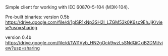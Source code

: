 # 
Simple client for working with IEC 60870-5-104 (МЭК-104).

Pre-built binaries:
version 0.5b
https://drive.google.com/file/d/1plSR1xNp3SH2l_LZGM53k0K6sc9EhJjK/view?usp=sharing

version 0.4b
https://drive.google.com/file/d/1Wl1Vyb_HN2gOck9wzLsSNdQiCxiB2DMi/view?usp=sharing

